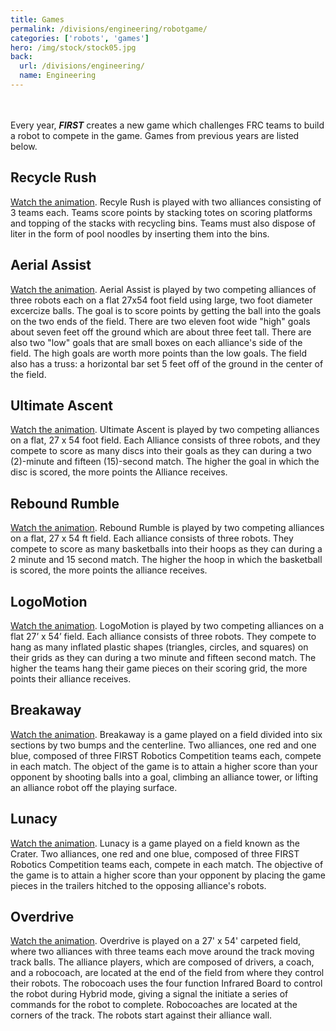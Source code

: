 ```yaml
---
title: Games
permalink: /divisions/engineering/robotgame/
categories: ['robots', 'games']
hero: /img/stock/stock05.jpg
back:
  url: /divisions/engineering/
  name: Engineering
---
```

<br><br>
Every year, <b><i class="first">FIRST</i></b> creates a new game which challenges FRC
teams to build a robot to compete in the game. Games from previous years are
listed below.


## Recycle Rush

[Watch the animation](https://www.youtube.com/watch?v=hTyCIYZQ_1s). Recyle Rush
is played with two alliances consisting of 3 teams each. Teams score points by
stacking totes on  scoring platforms and topping of the stacks with recycling
bins. Teams must also dispose of liter in the form of pool noodles by inserting
them into the bins.


## Aerial Assist

[Watch the animation](https://www.youtube.com/watch?v=oxp4dkMQ1Vo). Aerial
Assist is played by two competing alliances of three robots each on a flat 27x54
foot field using large, two foot diameter excercize balls. The goal is to score
points by getting the ball into the goals on the two ends of the field. There
are two eleven foot wide "high" goals about seven feet off the ground which are
about three feet tall. There are also two "low" goals that are small boxes on
each alliance's side of the field. The high goals are worth more points than the
low goals. The field also has a truss: a horizontal bar set 5 feet off of the
ground in the center of the field.


## Ultimate Ascent

[Watch the animation](https://www.youtube.com/watch?v=wa5MGEZNrf0). Ultimate
Ascent is played by two competing alliances on a flat, 27 x 54 foot field.  Each
Alliance consists of three robots, and they compete to score as many discs into
their goals as they can during a two (2)-minute and fifteen (15)-second match.
The higher the goal in which the disc is scored, the more points the Alliance
receives.


## Rebound Rumble

[Watch the animation](https://www.youtube.com/watch?v=N-ktjtiKhZw). Rebound
Rumble is played by two competing alliances on a flat, 27 x 54 ft field. Each
alliance consists of three robots. They compete to score as many basketballs
into their hoops as they can during a 2 minute and 15 second match. The higher
the hoop in which the basketball is scored, the more points the alliance
receives.


## LogoMotion

[Watch the animation](https://www.youtube.com/watch?v=93Tygo0_O5c). LogoMotion
is played by two competing alliances on a flat 27’ x 54’ field. Each alliance
consists of three robots. They compete to hang as many inflated plastic shapes
(triangles, circles, and squares) on their grids as they can during a two minute
and fifteen second match. The higher the teams hang their game pieces on their
scoring grid, the more points their alliance receives.


## Breakaway

[Watch the animation](https://www.youtube.com/watch?v=Ex90Aw4PdAI). Breakaway is
a game played on a field divided into six sections by two bumps and the
centerline. Two alliances, one red and one blue, composed of three FIRST
Robotics Competition teams each, compete in each match. The object of the game
is to attain a higher score than your opponent by shooting balls into a goal,
climbing an alliance tower, or lifting an alliance robot off the playing
surface.


## Lunacy

[Watch the animation](https://www.youtube.com/watch?v=ZnGfbGzEFrM). Lunacy is a
game played on a field known as the Crater. Two alliances, one red and one blue,
composed of three FIRST Robotics Competition teams each, compete in each match.
The objective of the game is to attain a higher score than your opponent by
placing the game pieces in the trailers hitched to the opposing alliance's
robots.


## Overdrive

[Watch the animation](https://www.youtube.com/watch?v=LYnUDaEi1D8). Overdrive is
played on a 27' x 54' carpeted field, where two alliances with three teams each
move around the track moving track balls. The alliance players, which are
composed of drivers, a coach, and a robocoach, are located at the end of the
field from where they control their robots. The robocoach uses the four function
Infrared Board to control the robot during Hybrid mode, giving a signal the
initiate a series of commands for the robot to complete. Robocoaches are located
at the corners of the track. The robots start against their alliance wall.

<br><br>
